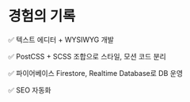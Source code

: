 # 경험의 기록

✅ 텍스트 에디터 + WYSIWYG 개발

✅ PostCSS + SCSS 조합으로 스타일, 모션 코드 분리

✅ 파이어베이스 Firestore, Realtime Database로 DB 운영

✅ SEO 자동화

